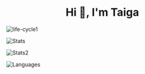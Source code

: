 <h1 align="center">Hi 👋, I'm Taiga</h1>
<p> <img src="https://komarev.com/ghpvc/?username=life-cycle1&label=Profile%20views&color=0e75b6&style=flat" alt="life-cycle1" /> </p>
<p> <img alt="Stats" src="https://github-readme-stats.vercel.app/api?username=life-cycle1&count_private=true&show_icons=true&show_icons=true&theme=dracula" /> </p>
<p> <img alt="Stats2" src="https://github-readme-streak-stats.herokuapp.com/?user=life-cycle1&theme=dracula" /> </p>
<p> <img alt="Languages" src="https://github-readme-stats.vercel.app/api/top-langs/?username=life-cycle1&layout=compact&langs_count=10&show_icons=true&theme=dracula" /> </p>
<!--
**life-cycle1/life-cycle1** is a ✨ _special_ ✨ repository because its `README.md` (this file) appears on your GitHub profile.

Here are some ideas to get you started:

- 🔭 I’m currently working on ...
- 🌱 I’m currently learning ...
- 👯 I’m looking to collaborate on ...
- 🤔 I’m looking for help with ...
- 💬 Ask me about ...
- 📫 How to reach me: ...
- 😄 Pronouns: ...
- ⚡ Fun fact: ...
-->
